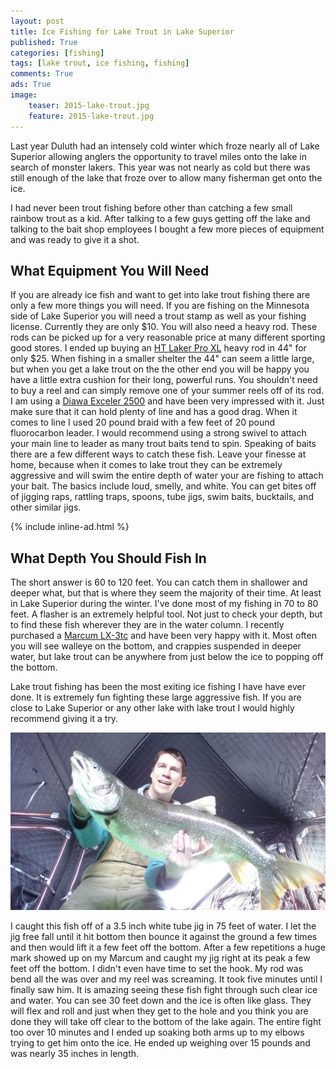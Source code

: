 ```yaml
---
layout: post
title: Ice Fishing for Lake Trout in Lake Superior
published: True
categories: [fishing]
tags: [lake trout, ice fishing, fishing]
comments: True
ads: True
image:
    teaser: 2015-lake-trout.jpg
    feature: 2015-lake-trout.jpg
---
```


Last year Duluth had an intensely cold winter which froze nearly all of Lake Superior allowing anglers the opportunity to travel miles onto the lake in search of monster lakers. This year was not nearly as cold but there was still enough of the lake that froze over to allow many fisherman get onto the ice.

I had never been trout fishing before other than catching a few small rainbow trout as a kid. After talking to a few guys getting off the lake and talking to the bait shop employees I bought a few more pieces of equipment and was ready to give it a shot.

## What Equipment You Will Need

If you are already ice fish and want to get into lake trout fishing there are only a few more things you will need. If you are fishing on the Minnesota side of Lake Superior you will need a trout stamp as well as your fishing license. Currently they are only $10. You will also need a heavy rod. These rods can be picked up for a very reasonable price at many different sporting good stores. I ended up buying an [HT Laker Pro XL](http://www.amazon.com/HT-LKP-32MH-32-Inch-Heavy-Laker/dp/B00AU5SJAS/ref=sr_1_1?ie=UTF8&qid=1425519560&sr=8-1&keywords=ht+laker+pro) heavy rod in 44" for only $25. When fishing in a smaller shelter the 44" can seem a little large, but when you get a lake trout on the the other end you will be happy you have a little extra cushion for their long, powerful runs. You shouldn't need to buy a reel and can simply remove one of your summer reels off of its rod. I am using a [Diawa Exceler 2500](http://www.amazon.com/Daiwa-Exceler-2500-Spinning-Black/dp/B00LDYJLES/ref=sr_1_1?ie=UTF8&qid=1425519641&sr=8-1&keywords=daiwa+exceler) and have been very impressed with it. Just make sure that it can hold plenty of line and has a good drag. When it comes to line I used 20 pound braid with a few feet of 20 pound fluorocarbon leader. I would recommend using a strong swivel to attach your main line to leader as many trout baits tend to spin. Speaking of baits there are a few different ways to catch these fish. Leave your finesse at home, because when it comes to lake trout they can be extremely aggressive and will swim the entire depth of water your are fishing to attach your bait. The basics include loud, smelly, and white. You can get bites off of jigging raps, rattling traps, spoons, tube jigs, swim baits, bucktails, and other similar jigs.

{% include inline-ad.html %}

## What Depth You Should Fish In

The short answer is 60 to 120 feet. You can catch them in shallower and deeper what, but that is where they seem the majority of their time. At least in Lake Superior during the winter. I've done most of my fishing in 70 to 80 feet. A flasher is an extremely helpful tool. Not just to check your depth, but to find these fish wherever they are in the water column. I recently purchased a [Marcum LX-3tc](http://www.amazon.com/Marcum-LX-3tc-Color-Fishfinder-System/dp/B0041IVNRG/ref=sr_1_1?ie=UTF8&qid=1425519532&sr=8-1&keywords=marcum+lx3) and have been very happy with it. Most often you will see walleye on the bottom, and crappies suspended in deeper water, but lake trout can be anywhere from just below the ice to popping off the bottom.

Lake trout fishing has been the most exiting ice fishing I have have ever done. It is extremely fun fighting these large aggressive fish. If you are close to Lake Superior or any other lake with lake trout I would highly recommend giving it a try.

![15 pound Lake Superior Lake Trout](/images/2015-lake-trout.jpg)

I caught this fish off of a 3.5 inch white tube jig in 75 feet of water. I let the jig free fall until it hit bottom then bounce it against the ground a few times and then would lift it a few feet off the bottom. After a few repetitions a huge mark showed up on my Marcum and caught my jig right at its peak a few feet off the bottom. I didn't even have time to set the hook. My rod was bend all the was over and my reel was screaming. It took five minutes until I finally saw him. It is amazing seeing these fish fight through such clear ice and water. You can see 30 feet down and the ice is often like glass. They will flex and roll and just when they get to the hole and you think you are done they will take off clear to the bottom of the lake again. The entire fight too over 10 minutes and I ended up soaking both arms up to my elbows trying to get him onto the ice. He ended up weighing over 15 pounds and was nearly 35 inches in length.
